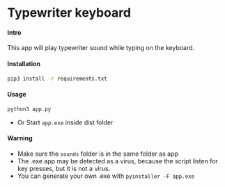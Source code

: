 # Typewriter keyboard

#### Intro
This app will play typewriter sound while typing on the keyboard.

#### Installation
```bash
pip3 install -r requirements.txt
```

#### Usage
```bash
python3 app.py
```
* Or
Start `app.exe` inside dist folder

#### Warning
* Make sure the `sounds` folder is in the same folder as app
* The .exe app may be detected as a virus, because the script listen for key presses, but it is not a virus. 
* You can generate your own .exe with `pyinstaller -F app.exe`